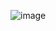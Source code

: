 ![image](https://github.com/gdoun054/seg3503_playground/assets/71358191/9e4118f9-1cc8-4aed-9d29-a7b2a38a9df9)

